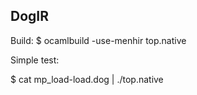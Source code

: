 DogIR
-----

Build:
$ ocamlbuild -use-menhir top.native

Simple test:

$ cat mp_load-load.dog  | ./top.native
